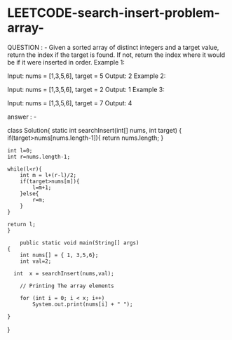 # LEETCODE-search-insert-problem-array-
 QUESTION : - Given a sorted array of distinct integers and a target value, return the index if the target is found. If not, return the index where it would be if it were inserted in order.
 Example 1:

Input: nums = [1,3,5,6], target = 5
Output: 2
Example 2:

Input: nums = [1,3,5,6], target = 2
Output: 1
Example 3:

Input: nums = [1,3,5,6], target = 7
Output: 4
 
answer  : -
 
 
 
 
 
 
 class Solution{
    static int searchInsert(int[] nums, int target) {
      if(target>nums[nums.length-1]){
        return nums.length;
    }
 
    int l=0;
    int r=nums.length-1;
 
    while(l<r){
        int m = l+(r-l)/2;
        if(target>nums[m]){
            l=m+1;
        }else{
            r=m;
        }
    }
 
    return l;
    }    
        
        public static void main(String[] args)
    {
        int nums[] = { 1, 3,5,6};
        int val=2;
  
      int  x = searchInsert(nums,val);
  
        // Printing The array elements
         
        for (int i = 0; i < x; i++)
            System.out.print(nums[i] + " ");
    
    }
}
 

